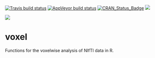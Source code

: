 

  <!-- badges: start -->
  [![Travis build status](https://travis-ci.org/angelgar/voxel.svg?branch=master)](https://travis-ci.org/angelgar/voxel)
  [![AppVeyor build status](https://ci.appveyor.com/api/projects/status/github/angelgar/voxel?branch=master&svg=true)](https://ci.appveyor.com/project/angelgar/voxel)
[![CRAN\_Status\_Badge](http://www.r-pkg.org/badges/version/voxel)](http://cran.r-project.org/package=voxel)
[![](http://cranlogs.r-pkg.org/badges/grand-total/voxel)](http://cran.rstudio.com/web/packages/voxel/index.html)

[![](https://cranlogs.r-pkg.org/badges/voxel)](http://cran.rstudio.com/web/packages/voxel/index.html)
  <!-- badges: end -->
  


# voxel

Functions for the voxelwise analysis of NIfTI data in R. 
